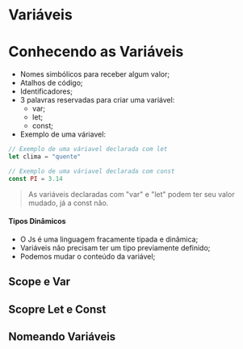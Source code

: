 # Variáveis

# Conhecendo as Variáveis

- Nomes simbólicos para receber algum valor;
- Atalhos de código;
- Identificadores;
- 3 palavras reservadas para criar uma variável:
  - var;
  - let;
  - const;
- Exemplo de uma váriavel:

```js
// Exemplo de uma váriavel declarada com let
let clima = "quente"

// Exemplo de uma váriavel declarada com const
const PI = 3.14
```

> As variáveis declaradas com "var" e "let" podem ter seu valor mudado, já a const não.

#### Tipos Dinâmicos

- O Js é uma linguagem fracamente tipada e dinâmica;
- Variáveis não precisam ter um tipo previamente definido;
- Podemos mudar o conteúdo da variável;

## Scope e Var

## Scopre Let e Const

## Nomeando Variáveis
